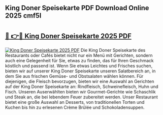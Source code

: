 ## King Doner Speisekarte PDF Download Online 2025 cmf5I

# <h2><a href="http://gc9g1wm.nevu.top/?p=King+Doner+Speisekarte">🔗 👉🔴 King Doner Speisekarte 2025 PDF</a></h2>

[![King Doner Speisekarte 2025 PDF](https://i.imgur.com/dBaPXMq.png)](http://gc9g1wm.nevu.top/?p=King+Doner+Speisekarte)
Die King Doner Speisekarte des Restaurants oder Cafés bietet nicht nur ein Menü mit Gerichten, sondern auch eine Gelegenheit für Sie, etwas zu finden, das für Ihren Geschmack köstlich und passend ist. Wenn Sie etwas Leichtes und Frisches suchen, bieten wir auf unserer King Doner Speisekarte unseren Salatbereich an, in dem Sie aus frischen Gemüse- und Obstsalaten wählen können. Für diejenigen, die Fleisch bevorzugen, bieten wir eine Auswahl an Gerichten auf der King Doner Speisekarte an: Rindfleisch, Schweinefleisch, Huhn und Fisch. Unseren Auserwählten bieten wir Gourmet-Gerichte wie Schaschlik und Steak an, die bei lebendem Feuer zubereitet werden. Unser Restaurant bietet eine große Auswahl an Desserts, von traditionellen Torten und Kuchen bis hin zu erlesenen Crème Brûlée und Schokoladensuppen.
